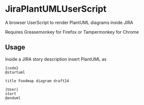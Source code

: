 # JiraPlantUMLUserScript
A browser UserScript to render PlantUML diagrams inside JIRA

Requires Greasemonkey for Firefox or Tampermonkey for Chrome

## Usage
Inside a JIRA story description insert PlantUML as

```
{code}
@startuml

title Foodmap diagram draft24

|User|
start
@enduml
```
